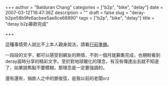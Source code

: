 +++
author = "Balduran Chang"
categories = ["b2p", "bike", "delay"]
date = 2007-03-12T16:47:36Z
description = ""
draft = false
slug = "deray-b2pe58b9fe6acbee5ae8ce68890"
tags = ["b2p", "bike", "delay"]
title = "deray b2p募款完成"

+++


這種事情旁人說比不上本人親身說法，請看[行前準備](http://www.b2p.deray.org/prepare.html "行前準備")。

一段段的文字，都可以感受到網友的熱情，不到一個月就募集完成，也期盼看到deray屆時分享的精彩文字。至於對地球暖化的理念，有沒有傳達出去就不知道了，如果說焦點不要模糊，那理念是一定要強調的。

還有還有，捐款人之中的鄧俊弦，是我以前的老闆orz

